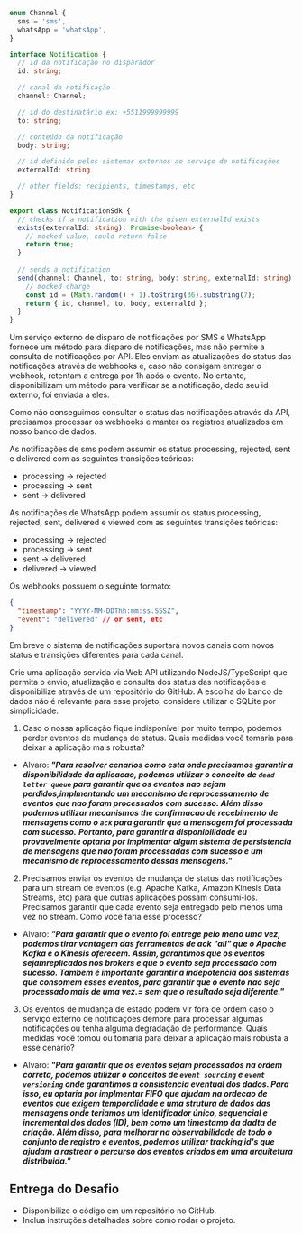 ```ts
enum Channel {
  sms = 'sms',
  whatsApp = 'whatsApp',
}

interface Notification {
  // id da notificação no disparador
  id: string;

  // canal da notificação
  channel: Channel;

  // id do destinatário ex: +5511999999999
  to: string;

  // conteúdo da notificação
  body: string;

  // id definido pelos sistemas externos ao serviço de notificações
  externalId: string

  // other fields: recipients, timestamps, etc
}

export class NotificationSdk {
  // checks if a notification with the given externalId exists
  exists(externalId: string): Promise<boolean> {
    // mocked value, could return false
    return true;
  }
  
  // sends a notification
  send(channel: Channel, to: string, body: string, externalId: string): Promise<Notification> {
    // mocked charge
    const id = (Math.random() + 1).toString(36).substring(7);
    return { id, channel, to, body, externalId };
  }
}
```

Um serviço externo de disparo de notificações por SMS e WhatsApp fornece um método para disparo de notificações, mas não permite a consulta de notificações por API. Eles enviam as atualizações do status das notificações através de webhooks e, caso não consigam entregar o webhook, retentam a entrega por 1h após o evento. No entanto, disponibilizam um método para verificar se a notificação, dado seu id externo, foi enviada a eles.

Como não conseguimos consultar o status das notificações através da API, precisamos processar os webhooks e manter os registros atualizados em nosso banco de dados. 

As notificações de sms podem assumir os status processing, rejected, sent e delivered com as seguintes transições teóricas:
 - processing -> rejected
 - processing -> sent
 - sent -> delivered

As notificações de WhatsApp podem assumir os status processing, rejected, sent, delivered e viewed com as seguintes transições teóricas:
 - processing -> rejected
 - processing -> sent
 - sent -> delivered
 - delivered -> viewed

Os webhooks possuem o seguinte formato:
```json
{
  "timestamp": "YYYY-MM-DDThh:mm:ss.SSSZ",
  "event": "delivered" // or sent, etc
}
```

Em breve o sistema de notificações suportará novos canais com novos status e transições diferentes para cada canal.

Crie uma aplicação servida via Web API utilizando NodeJS/TypeScript que permita o envio, atualização e consulta dos status das notificações e disponibilize através de um repositório do GitHub. A escolha do banco de dados não é relevante para esse projeto, considere utilizar o SQLite por simplicidade.

1. Caso o nossa aplicação fique indisponível por muito tempo, podemos perder eventos de mudança de status. Quais medidas você tomaria para deixar a aplicação mais robusta?

- Alvaro: ***"Para resolver cenarios como esta onde precisamos garantir a disponibilidade da aplicacao, podemos utilizar o conceito de `dead letter queue` para garantir que os eventos nao sejam perdidos,implmentando um mecanismo de reprocessamento de eventos que nao foram processados com sucesso. Além disso podemos utilizar mecanismos the confirmacao de recebimento de mensagens como o `ack` para garantir que a mensagem foi processada com sucesso.***
***Portanto, para garantir a disponibilidade eu provavelmente optaria por implmentar algum sistema de persistencia de mensagens que nao foram processadas com sucesso e um mecanismo de reprocessamento dessas mensagens."***

2. Precisamos enviar os eventos de mudança de status das notificações para um stream de eventos (e.g. Apache Kafka, Amazon Kinesis Data Streams, etc) para que outras aplicações possam consumí-los. Precisamos garantir que cada evento seja entregado pelo menos uma vez no stream. Como você faria esse processo?

- Alvaro: ***"Para garantir que o evento foi entrege pelo meno uma vez, podemos tirar vantagem das ferramentas de ack "all" que o Apache Kafka e o Kinesis oferecem. Assim, garantimos que os eventos sejamreplicados nos brokers e que o evento seja processado com sucesso. Tambem é importante garantir a indepotencia dos sistemas que consomem esses eventos, para garantir que o evento nao seja processado mais de uma vez.= sem que o resultado seja diferente."***

3. Os eventos de mudança de estado podem vir fora de ordem caso o serviço externo de notificações demore para processar algumas notificações ou tenha alguma degradação de performance. Quais medidas você tomou ou tomaria para deixar a aplicação mais robusta a esse cenário?

- Alvaro: ***"Para garantir que os eventos sejam processados na ordem correta, podemos utilizar o conceitos de `event sourcing` e `event versioning` onde garantimos a consistencia eventual dos dados. Para isso, eu optaria por implmentar FIFO que ajudam na ordecao de eventos que exigem temporalidade e uma strutura de dados das mensagens onde teriamos um identificador único, sequencial e incremental dos dados (ID), bem como um timestamp da dadta de criação. Além disso, para melhorar na observabilidade de todo o conjunto de registro e eventos, podemos utilizar tracking id's que ajudam a rastrear o percurso dos eventos criados em uma arquitetura distribuida."***

## Entrega do Desafio ##
- Disponibilize o código em um repositório no GitHub.
- Inclua instruções detalhadas sobre como rodar o projeto.